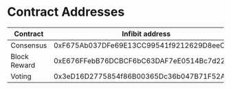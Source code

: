 # Contract Addresses

| Contract     | Infibit address                             | Ibit Testnet address                       |
| ------------ | ------------------------------------------- | ------------------------------------------ |
| Consensus    | 0xF675Ab037DFe69E13CC99541f9212629D8eeCfbC  | 0xC03008D065e7CE95D82C2d7C6db6BeC8cc9d31Ff |
| Block Reward | 0xE676FFebB76DCBCF6bC63DAF7eE0514Bc7d225EA  | 0x3Ebb419b2C8B99516E186bd77a0d5770269EA955 |
| Voting       | 0x3eD16D2775854f86B00365Dc36b047B71F52Ab5A  | 0x92DC3c9a2D2C731dF13A695d15a579f6806EF2DE |
